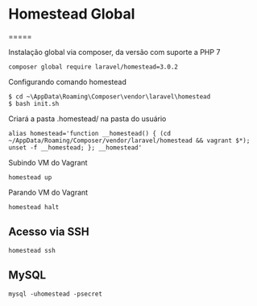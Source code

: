 # Homestead Global
=====

Instalação global via composer, da versão com suporte a PHP 7
```
composer global require laravel/homestead=3.0.2
```

Configurando comando homestead
```
$ cd ~\AppData\Roaming\Composer\vendor\laravel\homestead
$ bash init.sh
```
Criará a pasta .homestead/ na pasta do usuário


```
alias homestead='function __homestead() { (cd ~/AppData/Roaming/Composer/vendor/laravel/homestead && vagrant $*); unset -f __homestead; }; __homestead'
```

Subindo VM do Vagrant
```
homestead up
```

Parando VM do Vagrant
```
homestead halt
```


Acesso via SSH
--------------
```
homestead ssh
```

MySQL
-----
```
mysql -uhomestead -psecret
```
